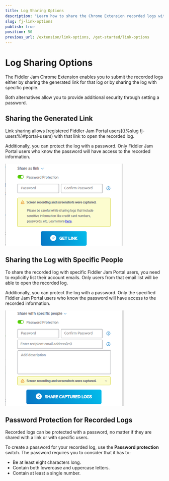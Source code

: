 ```yaml
---
title: Log Sharing Options
description: "Learn how to share the Chrome Extension recorded logs with a generated link or with specific Fiddler Jam portal users, and use optional password protection."
slug: fj-link-options
publish: true
position: 50
previous_url: /extension/link-options, /get-started/link-options
---
```


# Log Sharing Options

The Fiddler Jam Chrome Extension enables you to submit the recorded logs either by sharing the generated link for that log or by sharing the log with specific people.

Both alternatives allow you to provide additional security through setting a password.

## Sharing the Generated Link

Link sharing allows [registered Fiddler Jam Portal users]({%slug fj-users%}#portal-users) with that link to open the recorded log.

Additionally, you can protect the log with a password. Only Fiddler Jam Portal users who know the password will have access to the recorded information.

![Link generation options](../images/ext/ext-images/extension-link-options.png)

## Sharing the Log with Specific People

To share the recorded log with specific Fiddler Jam Portal users, you need to explicitly list their account emails. Only users from that email list will be able to open the recorded log.

Additionally, you can protect the log with a password. Only the specified Fiddler Jam Portal users who know the password will have access to the recorded information.

![Share with specific people](../images/ext/ext-images/extension-link-options-sharing-via-emails-popu.png)

## Password Protection for Recorded Logs

Recorded logs can be protected with a password, no matter if they are shared with a link or with specific users.

To create a password for your recorded log, use the **Password protection** switch. The password requires you to consider that it has to:

* Be at least eight characters long.
* Contain both lowercase and uppercase letters.
* Contain at least a single number.

